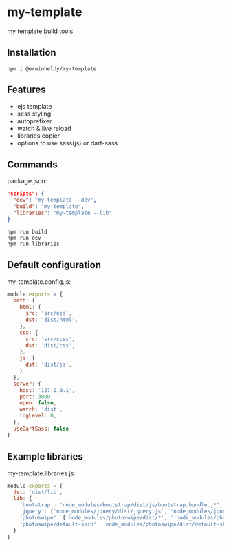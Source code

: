 # my-template
my template build tools

## Installation
`npm i @erwinheldy/my-template`

## Features
- ejs template
- scss styling
- autoprefixer
- watch & live reload
- libraries copier
- options to use sass(js) or dart-sass

## Commands
package.json:
```json
"scripts": {
  "dev": "my-template --dev",
  "build": "my-template",
  "libraries": "my-template --lib"
}
```

`npm run build`\
`npm run dev`\
`npm run libraries`

## Default configuration
my-template.config.js:
```javascript
module.exports = {
  path: {
    html: {
      src: 'src/ejs',
      dst: 'dist/html',
    },
    css: {
      src: 'src/scss',
      dst: 'dist/css',
    },
    js: {
      dst: 'dist/js',
    }
  },
  server: {
    host: '127.0.0.1',
    port: 3000,
    open: false,
    watch: 'dist',
    logLevel: 0,
  },
  useDartSass: false
}
```
## Example libraries
my-template.libraries.js:
```javascript
module.exports = {
  dst: 'dist/lib',
  lib: {
    'bootstrap': 'node_modules/bootstrap/dist/js/bootstrap.bundle.j*',
    'jquery': ['node_modules/jquery/dist/jquery.js', 'node_modules/jquery/dist/jquery.slim.js'],
    'photoswipe': ['node_modules/photoswipe/dist/*', '!node_modules/photoswipe/dist/*.min.js'],
    'photoswipe/default-skin': 'node_modules/photoswipe/dist/default-skin',
  }
}
```
